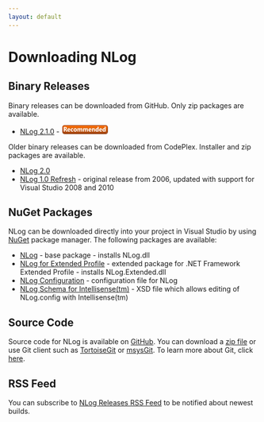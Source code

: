 ```yaml
---
layout: default
---
```


Downloading NLog
================

Binary Releases
---------------
Binary releases can be downloaded from GitHub. Only zip packages are available.
 * [NLog 2.1.0](https://github.com/NLog/NLog/releases/tag/2.1.0) - <img src="/images/recommended.png">

Older binary releases can be downloaded from CodePlex. Installer and zip packages are available.
 * [NLog 2.0](http://nlog.codeplex.com/releases/view/32639)
 * [NLog 1.0 Refresh](http://nlog.codeplex.com/releases/view/32601) - original release from 2006, updated with support for Visual Studio 2008 and 2010

NuGet Packages
--------------
NLog can be downloaded directly into your project in Visual Studio by using [NuGet](http://nuget.org/) package manager. The following packages are available:

* [NLog](http://nuget.org/List/Packages/NLog) - base package - installs NLog.dll
* [NLog for Extended Profile](http://nuget.org/List/Packages/NLog.Extended) - extended package for .NET Framework Extended Profile - installs NLog.Extended.dll
* [NLog Configuration](http://nuget.org/List/Packages/NLog.Config/) - configuration file for NLog
* [NLog Schema for Intellisense(tm)](http://nuget.org/List/Packages/NLog.Schema) - XSD file which allows editing of NLog.config with Intellisense(tm)

Source Code
-----------
Source code for NLog is available on [GitHub](http://github.com/nlog/NLog/). You can download a [zip file](http://github.com/nlog/NLog/archives/master) or use Git client such as [TortoiseGit](http://code.google.com/p/tortoisegit/) or [msysGit](http://code.google.com/p/msysgit/). To learn more about Git, click [here](http://git-scm.com/).

RSS Feed 
--------
You can subscribe to [NLog Releases RSS Feed](http://feeds.feedburner.com/nlogreleases) to be notified about newest builds.
